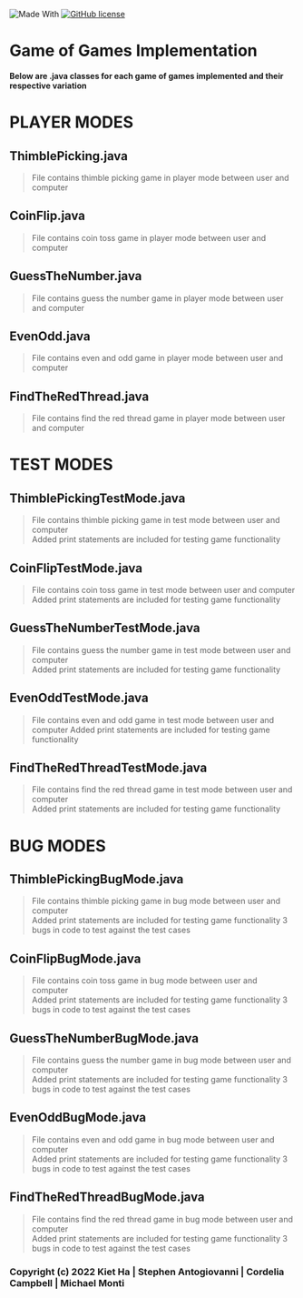 ![Made With](https://img.shields.io/badge/made%20with-%20java-orange)
[![GitHub license](https://img.shields.io/badge/lisence-%20MIT-green)](https://github.com/santogiovanni/GameofGamesImplementation/blob/main/LICENSE.md)


# Game of Games Implementation
**Below are .java classes for each game of games implemented and their respective variation** 

# PLAYER MODES

## ThimblePicking.java
> File contains thimble picking game in player mode between user and computer  
 
## CoinFlip.java
> File contains coin toss game in player mode between user and computer  

## GuessTheNumber.java
> File contains guess the number game in player mode between user and computer  

## EvenOdd.java
> File contains even and odd game in player mode between user and computer  

## FindTheRedThread.java
> File contains find the red thread game in player mode between user and computer  


# TEST MODES

## ThimblePickingTestMode.java
> File contains thimble picking game in test mode between user and computer  
> Added print statements are included for testing game functionality
 
## CoinFlipTestMode.java
> File contains coin toss game in test mode between user and computer  
> Added print statements are included for testing game functionality

## GuessTheNumberTestMode.java
> File contains guess the number game in test mode between user and computer  
> Added print statements are included for testing game functionality

## EvenOddTestMode.java
> File contains even and odd game in test mode between user and computer 
> Added print statements are included for testing game functionality

## FindTheRedThreadTestMode.java
> File contains find the red thread game in test mode between user and computer  
> Added print statements are included for testing game functionality


# BUG MODES

## ThimblePickingBugMode.java
> File contains thimble picking game in bug mode between user and computer  
> Added print statements are included for testing game functionality
> 3 bugs in code to test against the test cases
 
## CoinFlipBugMode.java
> File contains coin toss game in bug mode between user and computer  
> Added print statements are included for testing game functionality
> 3 bugs in code to test against the test cases

## GuessTheNumberBugMode.java
> File contains guess the number game in bug mode between user and computer  
> Added print statements are included for testing game functionality
> 3 bugs in code to test against the test cases

## EvenOddBugMode.java
> File contains even and odd game in bug mode between user and computer  
> Added print statements are included for testing game functionality
> 3 bugs in code to test against the test cases

## FindTheRedThreadBugMode.java
> File contains find the red thread game in bug mode between user and computer  
> Added print statements are included for testing game functionality
> 3 bugs in code to test against the test cases


### Copyright (c) 2022 Kiet Ha | Stephen Antogiovanni | Cordelia Campbell | Michael Monti
